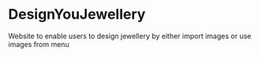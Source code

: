 # DesignYouJewellery
Website to enable users to design jewellery by either import images or use images from menu
